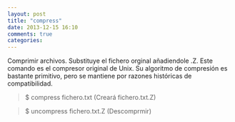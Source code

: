 ```yaml
---
layout: post
title: "compress"
date: 2013-12-15 16:10
comments: true
categories: 
---
```

Comprimir archivos. Substituye el fichero orginal añadiendole .Z. Este comando es el compresor original de Unix. Su algoritmo de compresión es bastante primitivo, pero se mantiene por razones históricas de compatibilidad. 

>$ compress fichero.txt (Creará fichero.txt.Z)

>$ uncompress fichero.txt.Z (Descomprmir)

